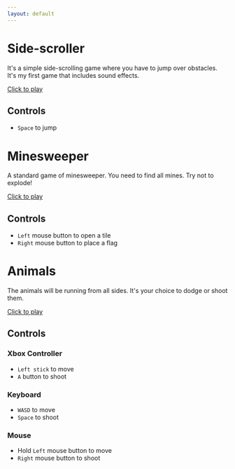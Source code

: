 ```yaml
---
layout: default
---
```


# Side-scroller

It's a simple side-scrolling game where you have to jump over obstacles. It's my first game that includes sound effects.

[Click to play](./side-scroller/index.html)

## Controls

* `Space` to jump

# Minesweeper

A standard game of minesweeper. You need to find all mines. Try not to explode!

[Click to play](./minesweeper/index.html)

## Controls

* `Left` mouse button to open a tile
* `Right` mouse button to place a flag

# Animals

The animals will be running from all sides. It's your choice to dodge or shoot them.

[Click to play](./dodge-animals/index.html)

## Controls

### Xbox Controller

* `Left stick` to move
* `A` button to shoot

### Keyboard

* `WASD` to move
* `Space` to shoot

### Mouse

* Hold `Left` mouse button to move
* `Right` mouse button to shoot
